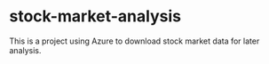 # stock-market-analysis

This is a project using Azure to download stock market data for later analysis.